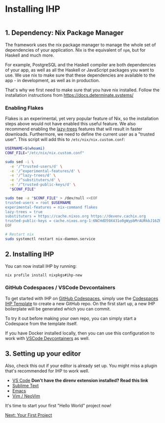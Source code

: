 # Installing IHP

```toc

```

## 1. Dependency: Nix Package Manager

The framework uses the nix package manager to manage the whole set of dependencies of your application. Nix is the equivalent of `npm`, but for Haskell and much more.

For example, PostgreSQL and the Haskell compiler are both dependencies of your app, as well as all the Haskell or JavaScript packages you want to use. We use nix to make sure that these dependencies are available to the app - in development, as well as in production.

That's why we first need to make sure that you have nix installed. Follow the installation instructions from https://docs.determinate.systems/

### Enabling Flakes

Flakes is an experimental, yet very popular feature of Nix, so the installation steps above would not have enabled this useful feature.
We also recommend enabling the [lazy-trees](https://determinate.systems/posts/changelog-determinate-nix-352/) features that will result in faster downloads.
Furthermore, we need to define the current user as a "trusted user". This script will add this to `/etc/nix/nix.custom.conf`:

```bash
USERNAME=$(whoami)
CONF_FILE="/etc/nix/nix.custom.conf"

sudo sed -i \
  -e '/^trusted-users/d' \
  -e '/^experimental-features/d' \
  -e '/^lazy-trees/d' \
  -e '/^substituters/d' \
  -e '/^trusted-public-keys/d' \
  "$CONF_FILE"

sudo tee -a "$CONF_FILE" > /dev/null <<EOF
trusted-users = root $USERNAME
experimental-features = nix-command flakes
lazy-trees = true
substituters = https://cache.nixos.org https://devenv.cachix.org
trusted-public-keys = cache.nixos.org-1:6NCHdD59X431o0gWypbMrAURkbJ16ZPMQFGspcDShjY= devenv.cachix.org-1:eYUxnbq1ElU+EKa9WzXjABiNdD8zRRIQlcfRWWZtZHU=
EOF

# Restart nix
sudo systemctl restart nix-daemon.service
```

## 2. Installing IHP

You can now install IHP by running:

```bash
nix profile install nixpkgs#ihp-new
```

### GitHub Codespaces / VSCode Devcontainers

To get started with IHP on [GitHub Codespaces](https://docs.github.com/en/codespaces/getting-started/quickstart), simply use the [Codespaces IHP Template](https://github.com/rvarun11/codespaces-ihp) to create a new GitHub repo. On the first start up, a new IHP boilerplate will be generated which you can commit.

To try it out before making your own repo, you can simply start a Codespace from the template itself.

If you have Docker installed locally, then you can use this configuration to work with [VSCode Devcontainers](https://code.visualstudio.com/docs/devcontainers/containers) as well.

## 3. Setting up your editor

Also, check this out if your editor is already set up. You might miss a plugin that's recommended for IHP to work well.

-   [VS Code](https://ihp.digitallyinduced.com/Guide/editors.html#using-ihp-with-visual-studio-code-vscode) **Don't have the direnv extension installed? Read this link**
-   [Sublime Text](https://ihp.digitallyinduced.com/Guide/editors.html#using-ihp-with-sublime-text)
-   [Emacs](https://ihp.digitallyinduced.com/Guide/editors.html#using-ihp-with-emacs)
-   [Vim / NeoVim](https://ihp.digitallyinduced.com/Guide/editors.html#using-ihp-with-vim-neovim)

It's time to start your first "Hello World" project now!

[Next: Your First Project](https://ihp.digitallyinduced.com/Guide/your-first-project.html)
